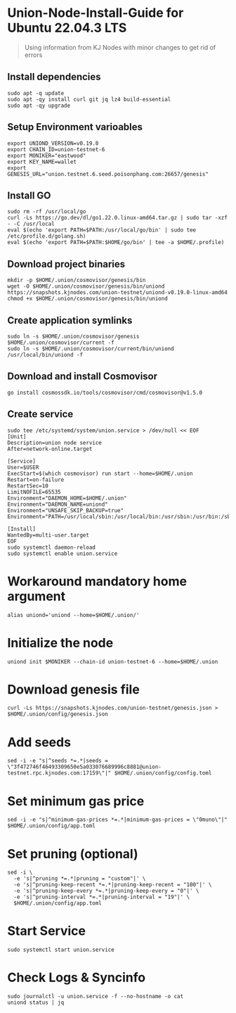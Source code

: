 # Union-Node-Install-Guide for Ubuntu 22.04.3 LTS
>Using information from KJ Nodes with minor changes to get rid of errors

## Install dependencies
```
sudo apt -q update
sudo apt -qy install curl git jq lz4 build-essential
sudo apt -qy upgrade
```

## Setup Environment varioables
```
export UNIOND_VERSION=v0.19.0
export CHAIN_ID=union-testnet-6
export MONIKER="eastwood"
export KEY_NAME=wallet
export GENESIS_URL="union.testnet.6.seed.poisonphang.com:26657/genesis"
```

## Install GO
```
sudo rm -rf /usr/local/go
curl -Ls https://go.dev/dl/go1.22.0.linux-amd64.tar.gz | sudo tar -xzf - -C /usr/local
eval $(echo 'export PATH=$PATH:/usr/local/go/bin' | sudo tee /etc/profile.d/golang.sh)
eval $(echo 'export PATH=$PATH:$HOME/go/bin' | tee -a $HOME/.profile)
```

## Download project binaries
```
mkdir -p $HOME/.union/cosmovisor/genesis/bin
wget -O $HOME/.union/cosmovisor/genesis/bin/uniond https://snapshots.kjnodes.com/union-testnet/uniond-v0.19.0-linux-amd64
chmod +x $HOME/.union/cosmovisor/genesis/bin/uniond
```

## Create application symlinks
```
sudo ln -s $HOME/.union/cosmovisor/genesis $HOME/.union/cosmovisor/current -f
sudo ln -s $HOME/.union/cosmovisor/current/bin/uniond /usr/local/bin/uniond -f
```

## Download and install Cosmovisor
```
go install cosmossdk.io/tools/cosmovisor/cmd/cosmovisor@v1.5.0
```
## Create service
```
sudo tee /etc/systemd/system/union.service > /dev/null << EOF
[Unit]
Description=union node service
After=network-online.target

[Service]
User=$USER
ExecStart=$(which cosmovisor) run start --home=$HOME/.union
Restart=on-failure
RestartSec=10
LimitNOFILE=65535
Environment="DAEMON_HOME=$HOME/.union"
Environment="DAEMON_NAME=uniond"
Environment="UNSAFE_SKIP_BACKUP=true"
Environment="PATH=/usr/local/sbin:/usr/local/bin:/usr/sbin:/usr/bin:/sbin:/bin:/usr/games:/usr/local/games:/snap/bin:$HOME/.union/cosmovisor/current/bin"

[Install]
WantedBy=multi-user.target
EOF
sudo systemctl daemon-reload
sudo systemctl enable union.service
```

# Workaround mandatory home argument
```
alias uniond='uniond --home=$HOME/.union/'
```

# Initialize the node
```
uniond init $MONIKER --chain-id union-testnet-6 --home=$HOME/.union
```

# Download genesis file
```
curl -Ls https://snapshots.kjnodes.com/union-testnet/genesis.json > $HOME/.union/config/genesis.json
```

# Add seeds
```
sed -i -e "s|^seeds *=.*|seeds = \"3f472746f46493309650e5a033076689996c8881@union-testnet.rpc.kjnodes.com:17159\"|" $HOME/.union/config/config.toml
```

# Set minimum gas price
```
sed -i -e "s|^minimum-gas-prices *=.*|minimum-gas-prices = \"0muno\"|" $HOME/.union/config/app.toml
```

# Set pruning (optional)
```
sed -i \
  -e 's|^pruning *=.*|pruning = "custom"|' \
  -e 's|^pruning-keep-recent *=.*|pruning-keep-recent = "100"|' \
  -e 's|^pruning-keep-every *=.*|pruning-keep-every = "0"|' \
  -e 's|^pruning-interval *=.*|pruning-interval = "19"|' \
  $HOME/.union/config/app.toml
```
# Start Service
```
sudo systemctl start union.service
```
# Check Logs & Syncinfo
```
sudo journalctl -u union.service -f --no-hostname -o cat
uniond status | jq
```
